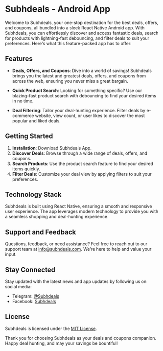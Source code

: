# Subhdeals - Android App

Welcome to Subhdeals, your one-stop destination for the best deals, offers, and coupons, all bundled into a sleek React Native Android app. With Subhdeals, you can effortlessly discover and access fantastic deals, search for products with lightning-fast debouncing, and filter deals to suit your preferences. Here's what this feature-packed app has to offer:

## Features

- **Deals, Offers, and Coupons**: Dive into a world of savings! Subhdeals brings you the latest and greatest deals, offers, and coupons from across the web, ensuring you never miss a great bargain.

- **Quick Product Search**: Looking for something specific? Use our blazing-fast product search with debouncing to find your desired items in no time.

- **Deal Filtering**: Tailor your deal-hunting experience. Filter deals by e-commerce website, view count, or user likes to discover the most popular and liked deals.

## Getting Started

1. **Installation**: Download Subhdeals App.
2. **Discover Deals**: Browse through a wide range of deals, offers, and coupons.
3. **Search Products**: Use the product search feature to find your desired items quickly.
4. **Filter Deals**: Customize your deal view by applying filters to suit your preferences.

## Technology Stack

Subhdeals is built using React Native, ensuring a smooth and responsive user experience. The app leverages modern technology to provide you with a seamless shopping and deal-hunting experience.

## Support and Feedback

Questions, feedback, or need assistance? Feel free to reach out to our support team at [info@subhdeals.com](mailto:info@subhdeals.com). We're here to help and value your input.

## Stay Connected

Stay updated with the latest news and app updates by following us on social media:

- Telegram: [@Subhdeals](https://telegram.me/subhdeals)
- Facebook: [Subhdeals](https://www.facebook.com/subhdeals)

## License

Subhdeals is licensed under the [MIT License](LICENSE.md).

Thank you for choosing Subhdeals as your deals and coupons companion. Happy deal hunting, and may your savings be bountiful!